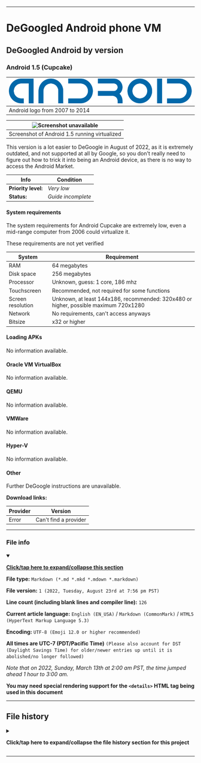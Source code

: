 
***

# DeGoogled Android phone VM

## DeGoogled Android by version

### Android 1.5 (Cupcake)

| ![Android logo](/DeGoogled_Android/ByVersion/1.5_Cupcake/Graphics/Logo/Android_logo_(2007-2014).svg)
|---|
| Android logo from 2007 to 2014 |

| ![Screenshot unavailable](/DeGoogled_Android/ByVersion/1.5_Cupcake/Graphics/NOMEDIA) |
|---|
| Screenshot of Android 1.5 running virtualized |

This version is a lot easier to DeGoogle in August of 2022, as it is extremely outdated, and not supported at all by Google, so you don't really need to figure out how to trick it into being an Android device, as there is no way to access the Android Market.

| Info | Condition |
|---|---|
| **Priority level:** | _Very low_ |
| **Status:** | _Guide incomplete_ |

#### System requirements

The system requirements for Android Cupcake are extremely low, even a mid-range computer from 2006 could virtualize it.

These requirements are not yet verified

| System | Requirement |
|---|---|
| RAM | 64 megabytes |
| Disk space | 256 megabytes |
| Processor | Unknown, guess: 1 core, 186 mhz |
| Touchscreen | Recommended, not required for some functions |
| Screen resolution | Unknown, at least 144x186, recommended: 320x480 or higher, possible maximum 720x1280 |
| Network | No requirements, can't access anyways |
| Bitsize | x32 or higher |

#### Loading APKs

No information available.

#### Oracle VM VirtualBox

No information available.

#### QEMU

No information available.

#### VMWare

No information available.

#### Hyper-V

No information available.

#### Other

Further DeGoogle instructions are unavailable.

**Download links:**

| Provider | Version |
|---|---|
| Error | Can't find a provider |

***

### File info

<details open><summary><p lang="en"><b><u>Click/tap here to expand/collapse this section</u></b></p></summary>

**File type:** `Markdown (*.md *.mkd *.mdown *.markdown)`

**File version:** `1 (2022, Tuesday, August 23rd at 7:56 pm PST)`

**Line count (including blank lines and compiler line):** `126`

**Current article language:** `English (EN_USA)` / `Markdown (CommonMark)` / `HTML5 (HyperText Markup Language 5.3)`

**Encoding:** `UTF-8 (Emoji 12.0 or higher recommended)`

**All times are UTC-7 (PDT/Pacific Time)** `(Please also account for DST (Daylight Savings Time) for older/newer entries up until it is abolished/no longer followed)`

_Note that on 2022, Sunday, March 13th at 2:00 am PST, the time jumped ahead 1 hour to 3:00 am._

**You may need special rendering support for the `<details>` HTML tag being used in this document**

</details>

***

## File history

<details><summary><p lang="en"><b>Click/tap here to expand/collapse the file history section for this project</b></p></summary>

<details><summary><p lang="en"><b>Version 1 (2022, Tuesday, August 23rd at 7:56 pm PST)</b></p></summary>

**This version was made by:** [`@seanpm2001`](https://github.com/seanpm2001/)

> Changes:

- [x] Started the file
- [x] Added the `title` section
- [x] Added the `System requirements` section
- [x] Added the `Loading APKs` section
- [x] Added the `Oracle VM VirtualBox` section
- [x] Added the `QEMU` section
- [x] Added the `VMWare` section
- [x] Added the `Hyper-V` section
- [x] Added the `Other` section
- - [x] Added the `Download links` subsection
- [x] Added the `file info` section
- [x] Added the `file history` section
- [ ] No other changes in version 1

</details>

</details>

***
